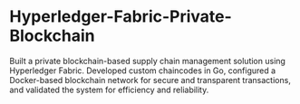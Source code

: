 # Hyperledger-Fabric-Private-Blockchain
Built a private blockchain-based supply chain management solution using Hyperledger Fabric. Developed custom chaincodes in Go, configured a Docker-based blockchain network for secure and transparent transactions, and validated the system for efficiency and reliability.
